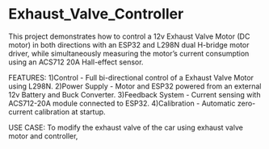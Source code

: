 # Exhaust_Valve_Controller

This project demonstrates how to control a 12v Exhaust Valve  Motor (DC motor) in both directions with an ESP32 and L298N dual H-bridge motor driver, while simultaneously measuring the motor’s current consumption using an ACS712 20A Hall-effect sensor.

FEATURES:
1)Control - Full bi-directional control of a Exhaust Valve Motor using L298N.
2)Power Supply - Motor and ESP32 powered from an external 12v Battery and Buck Converter.
3)Feedback System - Current sensing with ACS712-20A module connected to ESP32.
4)Calibration - Automatic zero-current calibration at startup.

USE CASE:
To modify the exhaust valve of the car using exhaust valve motor and controller,
